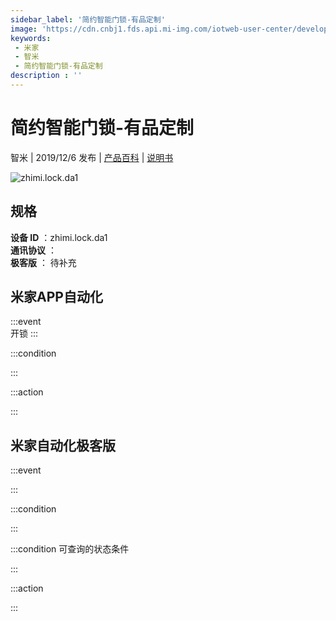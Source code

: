 ```yaml
---
sidebar_label: '简约智能门锁-有品定制'
image: 'https://cdn.cnbj1.fds.api.mi-img.com/iotweb-user-center/developer_1679047615783gzJmBjif.png?GalaxyAccessKeyId=AKVGLQWBOVIRQ3XLEW&Expires=9223372036854775807&Signature=QZjPrv8RY3Q0vHZGxUCCJAhDb3s='
keywords: 
 - 米家
 - 智米
 - 简约智能门锁-有品定制
description : ''
---
```

# 简约智能门锁-有品定制

智米 | 2019/12/6 发布 | [产品百科](https://home.mi.com/webapp/content/baike/product/index.html?model=zhimi.lock.da1/) | [说明书](https://home.mi.com/views/introduction.html?model=zhimi.lock.da1&region=cn)

![zhimi.lock.da1](https://cdn.cnbj1.fds.api.mi-img.com/iotweb-user-center/developer_1679047615783gzJmBjif.png?GalaxyAccessKeyId=AKVGLQWBOVIRQ3XLEW&Expires=9223372036854775807&Signature=QZjPrv8RY3Q0vHZGxUCCJAhDb3s=)

## 规格  
> 
**设备 ID** ：zhimi.lock.da1  
**通讯协议** ：  
**极客版**  ： 待补充 


## 米家APP自动化  

:::event  
开锁
:::

:::condition  

:::

:::action   

:::

## 米家自动化极客版  

:::event  

:::

:::condition  

:::

:::condition 可查询的状态条件  

:::

:::action  

:::

        

